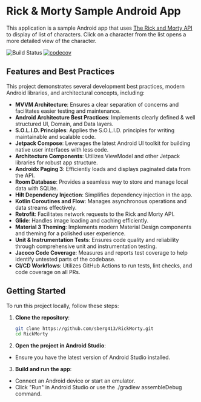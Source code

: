 # Rick & Morty Sample Android App
This application is a sample Android app that uses [The Rick and Morty API](https://rickandmortyapi.com/) to display of list of characters. Click on a character from the list opens a more detailed view of the character.

![Build Status](https://github.com/sberg413/Rick-and-Morty/actions/workflows/github-actions.yml/badge.svg)
[![codecov](https://codecov.io/gh/sberg413/Rick-and-Morty/graph/badge.svg?token=VERTJX6G1O)](https://codecov.io/gh/sberg413/Rick-and-Morty)
## Features and Best Practices

This project demonstrates several development best practices, modern Android libraries, and architectural concepts, including:

- **MVVM Architecture**: Ensures a clear separation of concerns and facilitates easier testing and maintenance.
- **Android Architecture Best Practices**: Implements clearly defined & well structured UI, Domain, and Data layers.
- **S.O.L.I.D. Principles**: Applies the S.O.L.I.D. principles for writing maintainable and scalable code.
- **Jetpack Compose**: Leverages the latest Android UI toolkit for building native user interfaces with less code.
- **Architecture Components**: Utilizes ViewModel and other Jetpack libraries for robust app structure.
- **Androidx Paging 3**: Efficiently loads and displays paginated data from the API.
- **Room Database**: Provides a seamless way to store and manage local data with SQLite.
- **Hilt Dependency Injection**: Simplifies dependency injection in the app.
- **Kotlin Coroutines and Flow**: Manages asynchronous operations and data streams effectively.
- **Retrofit**: Facilitates network requests to the Rick and Morty API.
- **Glide**: Handles image loading and caching efficiently.
- **Material 3 Theming**: Implements modern Material Design components and theming for a polished user experience.
- **Unit & Instrumentation Tests**: Ensures code quality and reliability through comprehensive unit and instrumentation testing.
- **Jacoco Code Coverage**: Measures and reports test coverage to help identify untested parts of the codebase.
- **CI/CD Workflows**: Utilizes GitHub Actions to run tests, lint checks, and code coverage on all PRs.

## Getting Started

To run this project locally, follow these steps:

1. **Clone the repository**:
   ```bash
   git clone https://github.com/sberg413/RickMorty.git
   cd RickMorty
   ```

2. **Open the project in Android Studio**:

- Ensure you have the latest version of Android Studio installed.

3. **Build and run the app**:

- Connect an Android device or start an emulator.
- Click "Run" in Android Studio or use the ./gradlew assembleDebug command.


